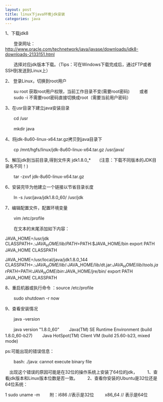 ```yaml
---
layout: post
title: linux下java环境jdk安装
categories: java
---
```


1、下载jdk8

　　登录网址：http://www.oracle.com/technetwork/java/javase/downloads/jdk8-downloads-2133151.html

　　选择对应jdk版本下载。（Tips：可在Windows下载完成后，通过FTP或者SSH到发送到Linux上）

2、 登录Linux，切换到root用户

　　su root 获取root用户权限，当前工作目录不变(需要root密码)
　　或者
　　sudo -i 不需要root密码直接切换成root（需要当前用户密码）

3、在usr目录下建立java安装目录

　　cd /usr

　　mkdir java

4、将jdk-8u60-linux-x64.tar.gz拷贝到java目录下

　　cp /mnt/hgfs/linux/jdk-8u60-linux-x64.tar.gz /usr/java/

5、解压jdk到当前目录,得到文件夹 jdk1.8.0_*　　(注意：下载不同版本的JDK目录名不同！)

　　tar -zxvf jdk-8u60-linux-x64.tar.gz

6、安装完毕为他建立一个链接以节省目录长度

　　ln -s /usr/java/jdk1.8.0_60/ /usr/jdk

7、编辑配置文件，配置环境变量

　　vim /etc/profile

　　在文本的末尾添加如下内容：

JAVA_HOME=/usr/jdk
CLASSPATH=.:$JAVA_HOME/lib/
PATH=$PATH:$JAVA_HOME/bin
export PATH JAVA_HOME CLASSPATH


 JAVA_HOME=/usr/local/java/jdk1.8.0_144
 CLASSPATH=.:$JAVA_HOME/lib/:$JAVA_HOME/lib/dt.jar:$JAVA_HOME/lib/tools.jar
 PATH=$PATH:$JAVA_HOME/bin:$JAVA_HOME/jre/bin/
 export PATH JAVA_HOME CLASSPATH
 
 
 
8、重启机器或执行命令 ：source /etc/profile

　　sudo shutdown -r now

9、查看安装情况

　　java -version

　　java version "1.8.0_60"
　　Java(TM) SE Runtime Environment (build 1.8.0_60-b27)
　　Java HotSpot(TM) Client VM (build 25.60-b23, mixed mode)

ps:可能出现的错误信息：

　　bash: ./java: cannot execute binary file

　出现这个错误的原因可能是在32位的操作系统上安装了64位的jdk，
　　1、查看jdk版本和Linux版本位数是否一致。
　　2、查看你安装的Ubuntu是32位还是64位系统：

1
sudo uname -m
　　附：i686    //表示是32位
　　     x86_64  // 表示是64位